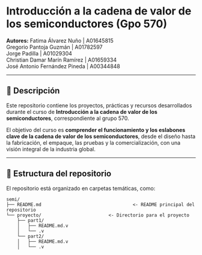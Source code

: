 # Introducción a la cadena de valor de los semiconductores (Gpo 570)

**Autores:** 
Fatima Álvarez Nuño | A01645815 </br>
Gregorio Pantoja Guzmán | A01782597 </br>
Jorge Padilla | A01029304 </br>
Christian Damar Marín Ramírez | A01659334 </br>
José Antonio Fernández Pineda | A00344848 </br>

---

## 📘 Descripción

Este repositorio contiene los proyectos, prácticas y recursos desarrollados durante el curso de **Introducción a la cadena de valor de los semiconductores**, correspondiente al grupo 570.

El objetivo del curso es **comprender el funcionamiento y los eslabones clave de la cadena de valor de los semiconductores**, desde el diseño hasta la fabricación, el empaque, las pruebas y la comercialización, con una visión integral de la industria global.

---

## 📁 Estructura del repositorio

El repositorio está organizado en carpetas temáticas, como:

```
semi/
├── README.md                                  <- README principal del repositorio
└── proyecto/                         <- Directorio para el proyecto
    ├── part1/                    
    │   ├── README.md.v              
    │   └── .v                    
    └── part2/
    │   ├── README.md.v              
    │   └── .v                    
